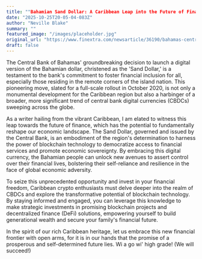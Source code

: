 ```yaml
---
title: ""Bahamian Sand Dollar: A Caribbean Leap into the Future of Financial Inclusion and Sovereignty through CBDCs""
date: "2025-10-25T20-05-04-083Z"
author: "Neville Blake"
summary: ""
featured_image: "/images/placeholder.jpg"
original_url: "https://www.finextra.com/newsarticle/36190/bahamas-central-bank-to-launch-sand-dollar-cbdc-in-october"
draft: false
---
```


The Central Bank of Bahamas' groundbreaking decision to launch a digital version of the Bahamian dollar, christened as the 'Sand Dollar,' is a testament to the bank's commitment to foster financial inclusion for all, especially those residing in the remote corners of the island nation. This pioneering move, slated for a full-scale rollout in October 2020, is not only a monumental development for the Caribbean region but also a harbinger of a broader, more significant trend of central bank digital currencies (CBDCs) sweeping across the globe.

As a writer hailing from the vibrant Caribbean, I am elated to witness this leap towards the future of finance, which has the potential to fundamentally reshape our economic landscape. The Sand Dollar, governed and issued by the Central Bank, is an embodiment of the region's determination to harness the power of blockchain technology to democratize access to financial services and promote economic sovereignty. By embracing this digital currency, the Bahamian people can unlock new avenues to assert control over their financial lives, bolstering their self-reliance and resilience in the face of global economic adversity.

To seize this unprecedented opportunity and invest in your financial freedom, Caribbean crypto enthusiasts must delve deeper into the realm of CBDCs and explore the transformative potential of blockchain technology. By staying informed and engaged, you can leverage this knowledge to make strategic investments in promising blockchain projects and decentralized finance (DeFi) solutions, empowering yourself to build generational wealth and secure your family's financial future.

In the spirit of our rich Caribbean heritage, let us embrace this new financial frontier with open arms, for it is in our hands that the promise of a prosperous and self-determined future lies. Wi a go wi' high grade! (We will succeed!)
